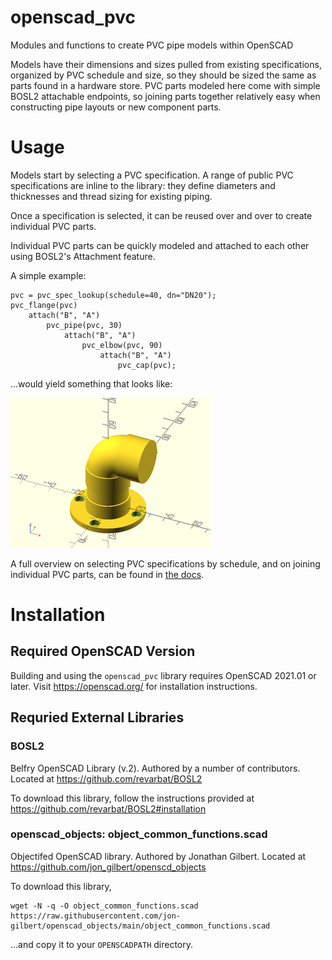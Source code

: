 # openscad_pvc
Modules and functions to create PVC pipe models within OpenSCAD

Models have their dimensions and sizes pulled from existing specifications, organized by PVC schedule and size, so they should be sized the same as parts found in a hardware store. PVC parts modeled here come with simple BOSL2 attachable endpoints, so joining parts together relatively easy when constructing pipe layouts or new component parts.

# Usage

Models start by selecting a PVC specification. A range of public PVC specifications are inline to the library: they define diameters and thicknesses and thread sizing for existing piping. 

Once a specification is selected, it can be reused over and over to create individual PVC parts. 

Individual PVC parts can be quickly modeled and attached to each other using BOSL2's Attachment feature. 

A simple example:

```
pvc = pvc_spec_lookup(schedule=40, dn="DN20");
pvc_flange(pvc)
    attach("B", "A")
        pvc_pipe(pvc, 30)
            attach("B", "A")
                pvc_elbow(pvc, 90)
                    attach("B", "A")
                        pvc_cap(pvc);
```
...would yield something that looks like:

![](docs/images/openscad_pvc/section-pvc-component-part-modules_fig1.png)


A full overview on selecting PVC specifications by schedule, and on joining individual PVC parts, can be found in [the docs](docs/openscad_pvc.scad.md).

# Installation

## Required OpenSCAD Version
Building and using the `openscad_pvc` library requires OpenSCAD 2021.01 or later. Visit https://openscad.org/ for installation instructions.

## Requried External Libraries

### BOSL2
Belfry OpenSCAD Library (v.2). Authored by a number of contributors. Located at https://github.com/revarbat/BOSL2

To download this library, follow the instructions provided at https://github.com/revarbat/BOSL2#installation

### openscad_objects: object_common_functions.scad
Objectifed OpenSCAD library. Authored by Jonathan Gilbert. Located at https://github.com/jon_gilbert/openscd_objects 

To download this library, 
```
wget -N -q -O object_common_functions.scad https://raw.githubusercontent.com/jon-gilbert/openscad_objects/main/object_common_functions.scad
```
...and copy it to your `OPENSCADPATH` directory.



